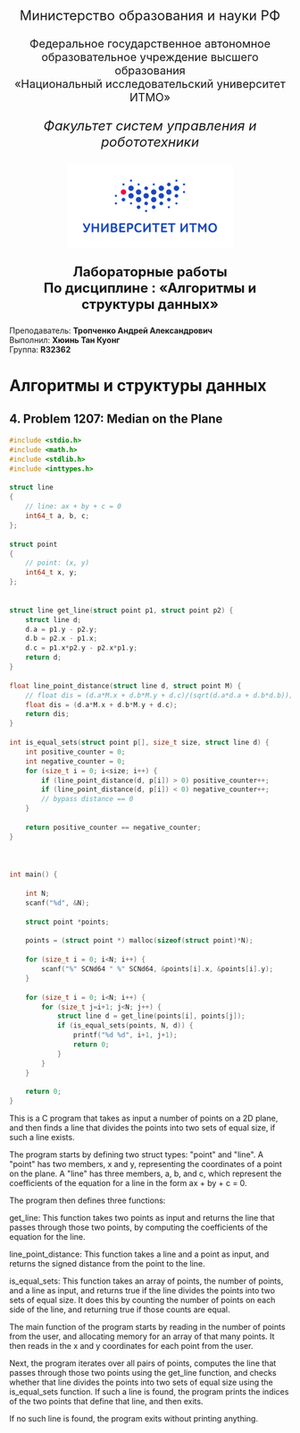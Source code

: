 <p align="center" style ="font-size: 24px">Министерство образования и науки РФ
</p>
<p align="center" style ="font-size: 20px">Федеральное государственное автономное <br>
образовательное учреждение высшего образования <br>
«Национальный исследовательский университет ИТМО»
</p>

<p align="center" style ="font-size: 24px"><em>Факультет систем управления и робототехники </em></p>

<p align="center">
  <img src="doc/Picture1.png" />
</p>

<p align="center" style ="font-size: 24px"><strong>Лабораторные работы</br>
По дисциплине : «Алгоритмы и структуры данных»</br>
</strong>
</p>
<p align="left">Преподаватель: <strong>Тропченко Андрей Александрович</strong></br>
Выполнил: <strong>Хюинь Тан Куонг</strong></br>
Группа: <strong>R32362</strong>
</p>

# Алгоритмы и структуры данных

## 4. Problem 1207: Median on the Plane



```c
#include <stdio.h>
#include <math.h>
#include <stdlib.h>
#include <inttypes.h>

struct line
{
	// line: ax + by + c = 0
	int64_t a, b, c;
};

struct point
{
	// point: (x, y)
	int64_t x, y;
};


struct line get_line(struct point p1, struct point p2) {
	struct line d;
	d.a = p1.y - p2.y;
	d.b = p2.x - p1.x;
	d.c = p1.x*p2.y - p2.x*p1.y;
	return d;
}

float line_point_distance(struct line d, struct point M) {
	// float dis = (d.a*M.x + d.b*M.y + d.c)/(sqrt(d.a*d.a + d.b*d.b));
	float dis = (d.a*M.x + d.b*M.y + d.c);
	return dis;
}

int is_equal_sets(struct point p[], size_t size, struct line d) {
	int positive_counter = 0;
	int negative_counter = 0;
	for (size_t i = 0; i<size; i++) {
		if (line_point_distance(d, p[i]) > 0) positive_counter++;
		if (line_point_distance(d, p[i]) < 0) negative_counter++;
		// bypass distance == 0
	}

	return positive_counter == negative_counter;
}



int main() {

	int N;
	scanf("%d", &N);

	struct point *points;
	
	points = (struct point *) malloc(sizeof(struct point)*N);

	for (size_t i = 0; i<N; i++) {
		scanf("%" SCNd64 " %" SCNd64, &points[i].x, &points[i].y);
	}

	for (size_t i = 0; i<N; i++) {
		for (size_t j=i+1; j<N; j++) {
			struct line d = get_line(points[i], points[j]);
			if (is_equal_sets(points, N, d)) {
				printf("%d %d", i+1, j+1);
				return 0;
			}
		}
	}

	return 0;
}

```
This is a C program that takes as input a number of points on a 2D plane, and then finds a line that divides the points into two sets of equal size, if such a line exists.

The program starts by defining two struct types: "point" and "line". A "point" has two members, x and y, representing the coordinates of a point on the plane. A "line" has three members, a, b, and c, which represent the coefficients of the equation for a line in the form ax + by + c = 0.

The program then defines three functions:

get_line: This function takes two points as input and returns the line that passes through those two points, by computing the coefficients of the equation for the line.

line_point_distance: This function takes a line and a point as input, and returns the signed distance from the point to the line.

is_equal_sets: This function takes an array of points, the number of points, and a line as input, and returns true if the line divides the points into two sets of equal size. It does this by counting the number of points on each side of the line, and returning true if those counts are equal.

The main function of the program starts by reading in the number of points from the user, and allocating memory for an array of that many points. It then reads in the x and y coordinates for each point from the user.

Next, the program iterates over all pairs of points, computes the line that passes through those two points using the get_line function, and checks whether that line divides the points into two sets of equal size using the is_equal_sets function. If such a line is found, the program prints the indices of the two points that define that line, and then exits.

If no such line is found, the program exits without printing anything.






